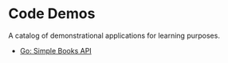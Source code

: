 # Code Demos
A catalog of demonstrational applications for learning purposes.

- [Go: Simple Books API](./go_books_api/README.md)
